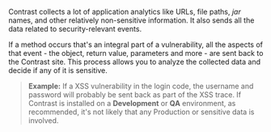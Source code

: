 <!--
title: "What Information Does Contrast Capture?"
description: "Explanation of what information Contrast captures"
tags: "troubleshoot setup FAQ"
-->

Contrast collects a lot of application analytics like URLs, file paths, *jar* names, and other relatively non-sensitive information. It also sends all the data related to security-relevant events. 

If a method occurs that's an integral part of a vulnerability, all the aspects of that event - the object, return value, parameters and more - are sent back to the Contrast site. This process allows you to analyze the collected data and decide if any of it is sensitive. 

> **Example:** If a XSS vulnerability in the login code, the username and password will probably be sent back as part of the XSS trace. If Contrast is installed on a **Development** or **QA** environment, as recommended, it's not likely that any Production or sensitive data is involved.

